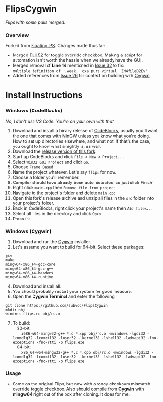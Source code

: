 # FlipsCygwin

*Flips with some pulls merged.*

### Overview

Forked from [Floating IPS](https://github.com/Alcaro/Flips). Changes made thus far:

- Merged [Pull 52](https://github.com/Alcaro/Flips/pull/52) for toggle override checkbox. Making a script for automation isn't worth the hassle when we already have the GUI.
- Merged removal of **Line 14** mentioned in [Issue 32](https://github.com/Alcaro/Flips/issues/32#issuecomment-1036141144) to fix:<br>`multiple definition of '.weak.__cxa_pure_virtual._ZN4fileD2Ev'`
- Added references from [Issue 26](https://github.com/Alcaro/Flips/issues/26#issuecomment-573674247) for context on building with [Cygwin](https://www.cygwin.com/).

# Install Instructions

### Windows (CodeBlocks)

*No, I don't use VS Code. You're on your own with that.*

1. Download and install a binary release of [CodeBlocks](http://www.codeblocks.org/downloads/binaries/#imagesoswindows48pnglogo-microsoft-windows), usually you'll want the one that comes with MinGW unless you know what you're doing. How to set up directories elsewhere, and what not. If that's the case, you ought to know what a nightly is, as well.
2. Download the [release version of this fork](https://github.com/subvod/FlipsCygwin/releases).
3. Start up CodeBlocks and click `File < New < Project...`
4. Select `Win32 GUI Project` and click `Go`.
5. Choose `Frame Based`
6. Name the project whatever. Let's say `flips` for now.
7. Choose a folder you'll remember.
8. Compiler should have already been auto-detected, so just click Finish`
9. Right click `main.cpp` then `Remove file from project`
10. Navigate to the project's folder and delete `main.cpp`
11. Open this fork's release archive and unzip all files in the `src` folder into your project's folder.
12. Back in CodeBlocks, right click your project's name then `Add files...`
13. Select all files in the directory and click `Open`
14. Press `F9`

### Windows (Cygwin)

1. Download and run the [Cygwin](https://www.cygwin.com/) installer.
2. Let's assume you want to build for 64-bit. Select these packages:
```
git
make
mingw64-x86_64-gcc-core
mingw64-x86_64-gcc-g++
mingw64-x86_64-headers
mingw64-x86_64-runtime
```
4. Download and install all.
5. You should probably restart your system for good measure.
6. Open the **Cygwin Terminal** and enter the following:
```
git clone https://github.com/subvod/FlipsCygwin
mkdir obj
windres flips.rc obj/rc.o
```
7. To build:<br>&emsp;32-bit:<br>&emsp;&emsp;`i686-w64-mingw32-g++ *.c *.cpp obj/rc.o -mwindows -lgdi32 -lcomdlg32 -lcomctl32 -luser32 -lkernel32 -lshell32 -ladvapi32 -fno-exceptions -fno-rtti -o flips.exe`<br>&emsp;64-bit:<br>&emsp;&emsp;`x86_64-w64-mingw32-g++ *.c *.cpp obj/rc.o -mwindows -lgdi32 -lcomdlg32 -lcomctl32 -luser32 -lkernel32 -lshell32 -ladvapi32 -fno-exceptions -fno-rtti -o flips.exe`

### Usage

- Same as the original Flips, but now with a fancy checksum mismatch override toggle checkbox. Also should compile from **Cygwin** with **mingw64** right out of the box after cloning. It does for me.
